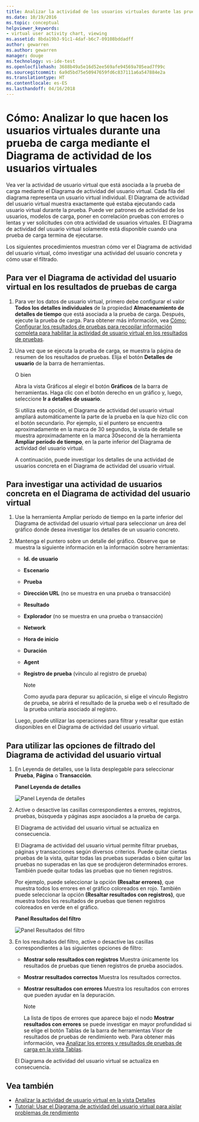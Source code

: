 ```yaml
---
title: Analizar la actividad de los usuarios virtuales durante las pruebas de carga en Visual Studio | Microsoft Docs
ms.date: 10/19/2016
ms.topic: conceptual
helpviewer_keywords:
- virtual user activity chart, viewing
ms.assetid: 8bda19b3-91c1-4daf-b6c7-09108bddadff
author: gewarren
ms.author: gewarren
manager: douge
ms.technology: vs-ide-test
ms.openlocfilehash: 3688b49a5e16d52ee569afe94569a705ead7f99c
ms.sourcegitcommit: 6a9d5bd75e50947659fd6c837111a6a547884e2a
ms.translationtype: HT
ms.contentlocale: es-ES
ms.lasthandoff: 04/16/2018
---
```

# <a name="how-to-analyze-what-virtual-users-are-doing-during-a-load-test-using-the-virtual-user-activity-chart"></a>Cómo: Analizar lo que hacen los usuarios virtuales durante una prueba de carga mediante el Diagrama de actividad de los usuarios virtuales

Vea ver la actividad de usuario virtual que está asociada a la prueba de carga mediante el Diagrama de actividad del usuario virtual. Cada fila del diagrama representa un usuario virtual individual. El Diagrama de actividad del usuario virtual muestra exactamente qué estaba ejecutando cada usuario virtual durante la prueba. Puede ver patrones de actividad de los usuarios, modelos de carga, poner en correlación pruebas con errores o lentas y ver solicitudes con otra actividad de usuarios virtuales. El Diagrama de actividad del usuario virtual solamente está disponible cuando una prueba de carga termina de ejecutarse.

Los siguientes procedimientos muestran cómo ver el Diagrama de actividad del usuario virtual, cómo investigar una actividad del usuario concreta y cómo usar el filtrado.

## <a name="to-view-the-virtual-user-activity-chart-in-your-load-test-results"></a>Para ver el Diagrama de actividad del usuario virtual en los resultados de pruebas de carga

1.  Para ver los datos de usuario virtual, primero debe configurar el valor **Todos los detalles individuales** de la propiedad **Almacenamiento de detalles de tiempo** que está asociada a la prueba de carga. Después, ejecute la prueba de carga. Para obtener más información, vea [Cómo: Configurar los resultados de pruebas para recopilar información completa para habilitar la actividad de usuario virtual en los resultados de pruebas](../test/how-to-configure-load-tests-to-collect-full-details.md).

2.  Una vez que se ejecuta la prueba de carga, se muestra la página de resumen de los resultados de pruebas. Elija el botón **Detalles de usuario** de la barra de herramientas.

     O bien

     Abra la vista Gráficos al elegir el botón **Gráficos** de la barra de herramientas. Haga clic con el botón derecho en un gráfico y, luego, seleccione **Ir a detalles de usuario**.

     Si utiliza esta opción, el Diagrama de actividad del usuario virtual ampliará automáticamente la parte de la prueba en la que hizo clic con el botón secundario. Por ejemplo, si el puntero se encuentra aproximadamente en la marca de 30 segundos, la vista de detalle se muestra aproximadamente en la marca 30second de la herramienta **Ampliar período de tiempo**, en la parte inferior del Diagrama de actividad del usuario virtual.

     A continuación, puede investigar los detalles de una actividad de usuarios concreta en el Diagrama de actividad del usuario virtual.

## <a name="to-investigate-a-specific-users-activity-in-the-virtual-user-activity-chart"></a>Para investigar una actividad de usuarios concreta en el Diagrama de actividad del usuario virtual

1.  Use la herramienta Ampliar período de tiempo en la parte inferior del Diagrama de actividad del usuario virtual para seleccionar un área del gráfico donde desea investigar los detalles de un usuario concreto.

2.  Mantenga el puntero sobre un detalle del gráfico. Observe que se muestra la siguiente información en la información sobre herramientas:

    -   **Id. de usuario**

    -   **Escenario**

    -   **Prueba**

    -   **Dirección URL** (no se muestra en una prueba o transacción)

    -   **Resultado**

    -   **Explorador** (no se muestra en una prueba o transacción)

    -   **Network**

    -   **Hora de inicio**

    -   **Duración**

    -   **Agent**

    -   **Registro de prueba** (vínculo al registro de prueba)

        > [!NOTE]
        > Como ayuda para depurar su aplicación, si elige el vínculo Registro de prueba, se abrirá el resultado de la prueba web o el resultado de la prueba unitaria asociado al registro.

     Luego, puede utilizar las operaciones para filtrar y resaltar que están disponibles en el Diagrama de actividad del usuario virtual.

## <a name="to-use-filtering-options-in-the-virtual-user-activity-chart"></a>Para utilizar las opciones de filtrado del Diagrama de actividad del usuario virtual

1.  En Leyenda de detalles, use la lista desplegable para seleccionar **Prueba**, **Página** o **Transacción**.

     **Panel Leyenda de detalles**

     ![Panel Leyenda de detalles](../test/media/ltest_detailslegend.png "LTest_DetailsLegend")

2.  Active o desactive las casillas correspondientes a errores, registros, pruebas, búsqueda y páginas aspx asociados a la prueba de carga.

     El Diagrama de actividad del usuario virtual se actualiza en consecuencia.

     El Diagrama de actividad del usuario virtual permite filtrar pruebas, páginas y transacciones según diversos criterios. Puede quitar ciertas pruebas de la vista, quitar todas las pruebas superadas o bien quitar las pruebas no superadas en las que se produjeron determinados errores. También puede quitar todas las pruebas que no tienen registros.

     Por ejemplo, puede seleccionar la opción **(Resaltar errores)**, que muestra todos los errores en el gráfico coloreados en rojo. También puede seleccionar la opción **(Resaltar resultados con registros)**, que muestra todos los resultados de pruebas que tienen registros coloreados en verde en el gráfico.

     **Panel Resultados del filtro**

     ![Panel Resultados del filtro](../test/media/ltest_filterresults.png "LTest_FilterResults")

3.  En los resultados del filtro, active o desactive las casillas correspondientes a las siguientes opciones de filtro:

    -   **Mostrar solo resultados con registros** Muestra únicamente los resultados de pruebas que tienen registros de prueba asociados.

    -   **Mostrar resultados correctos** Muestra los resultados correctos.

    -   **Mostrar resultados con errores** Muestra los resultados con errores que pueden ayudar en la depuración.

        > [!NOTE]
        > La lista de tipos de errores que aparece bajo el nodo **Mostrar resultados con errores** se puede investigar en mayor profundidad si se elige el botón Tablas de la barra de herramientas Visor de resultados de pruebas de rendimiento web. Para obtener más información, vea [Analizar los errores y resultados de pruebas de carga en la vista Tablas](../test/analyze-load-test-results-and-errors-in-the-tables-view.md).

     El Diagrama de actividad del usuario virtual se actualiza en consecuencia.

## <a name="see-also"></a>Vea también

- [Analizar la actividad de usuario virtual en la vista Detalles](../test/analyze-load-test-virtual-user-activity-in-the-details-view.md)
- [Tutorial: Usar el Diagrama de actividad del usuario virtual para aislar problemas de rendimiento](../test/walkthrough-use-the-virtual-user-activity-chart-to-isolate-issues.md)